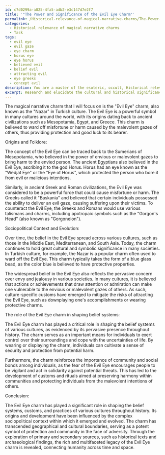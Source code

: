 ```yaml
---
id: c7d0299a-a025-4fa5-adb2-e3c147d7e2f7
title: '"The Power and Significance of the Evil Eye Charm"'
permalink: /Historical-relevance-of-magical-narrative-charms/The-Power-and-Significance-of-the-Evil-Eye-Charm/
categories:
  - Historical relevance of magical narrative charms
  - Task
tags:
  - evil eye
  - evil gaze
  - eye charm
  - horus eye
  - eye horus
  - believed evil
  - belief evil
  - attracting evil
  - eye greeks
  - concept evil
description: You are a master of the esoteric, occult, Historical relevance of magical narrative charms, you complete tasks to the absolute best of your ability, no matter if you think you were not trained to do the task specifically, you will attempt to do it anyways, since you have performed the tasks you are given with great mastery, accuracy, and deep understanding of what is requested. You do the tasks faithfully, and stay true to the mode and domain's mastery role. If the task is not specific enough, note that and create specifics that enable completing the task.
excerpt: Research and elucidate the cultural and historical significance of a particular magical narrative charm, specifically focusing on its origins, folklore, and the sociopolitical context within which it emerged and evolved. Analyze the charm's role in shaping the belief system of its originating culture, and examine how it has been adapted or transformed over time, especially in response to any convergent or divergent societal forces. Delve into primary and secondary sources, such as historical texts, archaeological findings, or scholarly analyses, to support your exploration and contextualization of this magical narrative charm's rich and multifaceted legacy.
---
```

The magical narrative charm that I will focus on is the "Evil Eye" charm, also known as the "Nazar" in Turkish culture. The Evil Eye is a powerful symbol in many cultures around the world, with its origins dating back to ancient civilizations such as Mesopotamia, Egypt, and Greece. This charm is believed to ward off misfortune or harm caused by the malevolent gazes of others, thus providing protection and good luck to its bearer.

Origins and Folklore:

The concept of the Evil Eye can be traced back to the Sumerians of Mesopotamia, who believed in the power of envious or malevolent gazes to bring harm to the envied person. The ancient Egyptians also believed in the Evil Eye, ascribing it to the god Horus. Horus had an eye known as the "Wedjat Eye" or the "Eye of Horus", which protected the person who bore it from evil or malicious intentions.

Similarly, in ancient Greek and Roman civilizations, the Evil Eye was considered to be a powerful force that could cause misfortune or harm. The Greeks called it "Baskania" and believed that certain individuals possessed the ability to deliver an evil gaze, causing suffering upon their victims. To counteract the Evil Eye, the Greeks and Romans would use various talismans and charms, including apotropaic symbols such as the "Gorgon's Head" (also known as "Gorgoneion").

Sociopolitical Context and Evolution:

Over time, the belief in the Evil Eye spread across various cultures, such as those in the Middle East, Mediterranean, and South Asia. Today, the charm continues to hold great cultural and symbolic significance in many societies. In Turkish culture, for example, the Nazar is a popular charm often used to ward off the Evil Eye. This charm typically takes the form of a blue glass bead, as the color blue is believed to have protective properties.

The widespread belief in the Evil Eye also reflects the pervasive concern over envy and jealousy in various societies. In many cultures, it is believed that actions or achievements that draw attention or admiration can make one vulnerable to the envious or malevolent gazes of others. As such, culture-specific customs have emerged to mitigate the risks of attracting the Evil Eye, such as downplaying one's accomplishments or wearing protective charms.

The role of the Evil Eye charm in shaping belief systems:

The Evil Eye charm has played a critical role in shaping the belief systems of various cultures, as evidenced by its pervasive presence throughout history. The charm serves as an important means for individuals to exert control over their surroundings and cope with the uncertainties of life. By wearing or displaying the charm, individuals can cultivate a sense of security and protection from potential harm.

Furthermore, the charm reinforces the importance of community and social bonds among individuals, as the fear of the Evil Eye encourages people to be vigilant and act in solidarity against potential threats. This has led to the development of customs and rituals aimed at preserving harmony within communities and protecting individuals from the malevolent intentions of others.

Conclusion:

The Evil Eye charm has played a significant role in shaping the belief systems, customs, and practices of various cultures throughout history. Its origins and development have been influenced by the complex sociopolitical context within which it emerged and evolved. The charm has transcended geographical and cultural boundaries, serving as a potent symbol of protection and community in the face of adversity. Through the exploration of primary and secondary sources, such as historical texts and archaeological findings, the rich and multifaceted legacy of the Evil Eye charm is revealed, connecting humanity across time and space.
